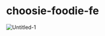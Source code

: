 # choosie-foodie-fe

![Untitled-1](https://user-images.githubusercontent.com/95343944/208679675-ac63283b-c757-40c4-8084-fdf68f73e2e1.png)
